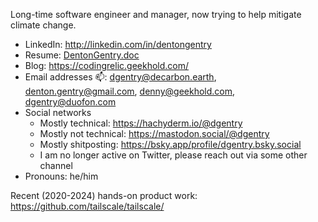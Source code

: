 <!--
**DentonGentry/DentonGentry** is a ✨ _special_ ✨ repository because its `README.md` (this file) appears on your GitHub profile.

Here are some ideas to get you started:

- 🔭 I’m currently working on ...
- 🌱 I’m currently learning ...
- 👯 I’m looking to collaborate on ...
- 🤔 I’m looking for help with ...
- 💬 Ask me about ...
- 📫 How to reach me: ...
- 😄 Pronouns: ...
- ⚡ Fun fact: ...
-->

Long-time software engineer and manager, now trying to help mitigate climate change.

+ LinkedIn: http://linkedin.com/in/dentongentry
+ Resume: [DentonGentry.doc](https://docs.google.com/document/d/1GVe70m0pd2MMOTK1_r2J7UtAki-9klTZuvi9WQP8QC8/view)
+ Blog: https://codingrelic.geekhold.com/
+ Email addresses 📫: dgentry@decarbon.earth, denton.gentry@gmail.com, denny@geekhold.com, dgentry@duofon.com
+ Social networks
  + Mostly technical: https://hachyderm.io/@dgentry  
  + Mostly not technical: https://mastodon.social/@dgentry
  + Mostly shitposting: https://bsky.app/profile/dgentry.bsky.social
  + I am no longer active on Twitter, please reach out via some other channel
+ Pronouns: he/him

Recent (2020-2024) hands-on product work: https://github.com/tailscale/tailscale/
